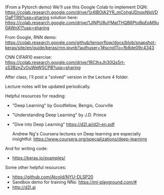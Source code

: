 (From a Pytorch demo) We'll use this Google Colab to implement DQN:
https://colab.research.google.com/drive/1z4IBOlA2YR_mCohgUDnqxNIpVDOaPTR9?usp=sharing
solution here: https://colab.research.google.com/drive/1JlNPU8uYMatTHQB6PtoBpEpM9u0AWnX1?usp=sharing


From Google, RNN demo: https://colab.research.google.com/github/tensorflow/docs/blob/snapshot-keras/site/en/guide/keras/rnn.ipynb?authuser=1#scrollTo=fb8de09c4343

CNN CIFAR10 exercise: https://colab.research.google.com/drive/1RClhxJh30Qs5rt-sS3BznZvOuWeW5CPB?usp=sharing

After class, I'll post a "solved" version in the Lecture 4 folder.


Lecture notes will be updated periodically.


Helpful resources for reading:

- "Deep Learning" by Goodfellow, Bengio, Courville
- "Understanding Deep Learning" by J.D. Prince
- "Dive into Deep Learning" https://d2l.ai/d2l-en.pdf

  Andrew Ng's Coursera lectures on Deep learning are especially insightful: https://www.coursera.org/specializations/deep-learning

And for writing code:

  - https://keras.io/examples/

Some other helpful resources:
- https://github.com/Atcold/NYU-DLSP20
- Sandbox demo for training NNs: https://ml-playground.com/#
- http://d2l.ai
